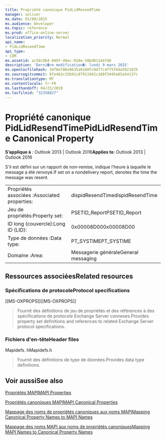 ```yaml
---
title: Propriété canonique PidLidResendTime
manager: soliver
ms.date: 03/09/2015
ms.audience: Developer
ms.topic: reference
ms.prod: office-online-server
localization_priority: Normal
api_name:
- PidLidResendTime
api_type:
- COM
ms.assetid: ac58c0b4-9497-40ec-918e-58bd81144fd6
description: 'Derni�re modification�: lundi 9 mars 2015'
ms.openlocfilehash: 34f0af06e9635a0160fc9df7c4ff5f6da5921035
ms.sourcegitcommit: 8fe462c32b91c87911942c188f3445e85a54137c
ms.translationtype: MT
ms.contentlocale: fr-FR
ms.lasthandoff: 04/23/2019
ms.locfileid: "32358827"
---
```

# <a name="pidlidresendtime-canonical-property"></a><span data-ttu-id="7a54f-103">Propriété canonique PidLidResendTime</span><span class="sxs-lookup"><span data-stu-id="7a54f-103">PidLidResendTime Canonical Property</span></span>

  
  
<span data-ttu-id="7a54f-104">**S’applique à** : Outlook 2013 | Outlook 2016</span><span class="sxs-lookup"><span data-stu-id="7a54f-104">**Applies to**: Outlook 2013 | Outlook 2016</span></span> 
  
<span data-ttu-id="7a54f-105">S'il est défini sur un rapport de non-remise, indique l'heure à laquelle le message a été renvoyé.</span><span class="sxs-lookup"><span data-stu-id="7a54f-105">If set on a nondelivery report, denotes the time the message was resent.</span></span>
  
|||
|:-----|:-----|
|<span data-ttu-id="7a54f-106">Propriétés associées :</span><span class="sxs-lookup"><span data-stu-id="7a54f-106">Associated properties:</span></span>  <br/> |<span data-ttu-id="7a54f-107">dispidResendTime</span><span class="sxs-lookup"><span data-stu-id="7a54f-107">dispidResendTime</span></span>  <br/> |
|<span data-ttu-id="7a54f-108">Jeu de propriétés:</span><span class="sxs-lookup"><span data-stu-id="7a54f-108">Property set:</span></span>  <br/> |<span data-ttu-id="7a54f-109">PSETID_Report</span><span class="sxs-lookup"><span data-stu-id="7a54f-109">PSETID_Report</span></span>  <br/> |
|<span data-ttu-id="7a54f-110">ID long (couvercle):</span><span class="sxs-lookup"><span data-stu-id="7a54f-110">Long ID (LID):</span></span>  <br/> |<span data-ttu-id="7a54f-111">0x00008D00</span><span class="sxs-lookup"><span data-stu-id="7a54f-111">0x00008D00</span></span>  <br/> |
|<span data-ttu-id="7a54f-112">Type de données :</span><span class="sxs-lookup"><span data-stu-id="7a54f-112">Data type:</span></span>  <br/> |<span data-ttu-id="7a54f-113">PT_SYSTIME</span><span class="sxs-lookup"><span data-stu-id="7a54f-113">PT_SYSTIME</span></span>  <br/> |
|<span data-ttu-id="7a54f-114">Domaine :</span><span class="sxs-lookup"><span data-stu-id="7a54f-114">Area:</span></span>  <br/> |<span data-ttu-id="7a54f-115">Messagerie générale</span><span class="sxs-lookup"><span data-stu-id="7a54f-115">General messaging</span></span>  <br/> |
   
## <a name="related-resources"></a><span data-ttu-id="7a54f-116">Ressources associées</span><span class="sxs-lookup"><span data-stu-id="7a54f-116">Related resources</span></span>

### <a name="protocol-specifications"></a><span data-ttu-id="7a54f-117">Spécifications de protocole</span><span class="sxs-lookup"><span data-stu-id="7a54f-117">Protocol specifications</span></span>

<span data-ttu-id="7a54f-118">[[MS-OXPROPS]]</span><span class="sxs-lookup"><span data-stu-id="7a54f-118">[[MS-OXPROPS]]</span></span> 
  
> <span data-ttu-id="7a54f-119">Fournit des définitions de jeu de propriétés et des références à des spécifications de protocole Exchange Server connexes.</span><span class="sxs-lookup"><span data-stu-id="7a54f-119">Provides property set definitions and references to related Exchange Server protocol specifications.</span></span>
    
### <a name="header-files"></a><span data-ttu-id="7a54f-120">Fichiers d'en-tête</span><span class="sxs-lookup"><span data-stu-id="7a54f-120">Header files</span></span>

<span data-ttu-id="7a54f-121">Mapidefs. h</span><span class="sxs-lookup"><span data-stu-id="7a54f-121">Mapidefs.h</span></span>
  
> <span data-ttu-id="7a54f-122">Fournit des définitions de type de données.</span><span class="sxs-lookup"><span data-stu-id="7a54f-122">Provides data type definitions.</span></span>
    
## <a name="see-also"></a><span data-ttu-id="7a54f-123">Voir aussi</span><span class="sxs-lookup"><span data-stu-id="7a54f-123">See also</span></span>



[<span data-ttu-id="7a54f-124">Propriétés MAPI</span><span class="sxs-lookup"><span data-stu-id="7a54f-124">MAPI Properties</span></span>](mapi-properties.md)
  
[<span data-ttu-id="7a54f-125">Propriétés canoniques MAPI</span><span class="sxs-lookup"><span data-stu-id="7a54f-125">MAPI Canonical Properties</span></span>](mapi-canonical-properties.md)
  
[<span data-ttu-id="7a54f-126">Mappage des noms de propriétés canoniques aux noms MAPI</span><span class="sxs-lookup"><span data-stu-id="7a54f-126">Mapping Canonical Property Names to MAPI Names</span></span>](mapping-canonical-property-names-to-mapi-names.md)
  
[<span data-ttu-id="7a54f-127">Mappage des noms MAPI aux noms de propriétés canoniques</span><span class="sxs-lookup"><span data-stu-id="7a54f-127">Mapping MAPI Names to Canonical Property Names</span></span>](mapping-mapi-names-to-canonical-property-names.md)


